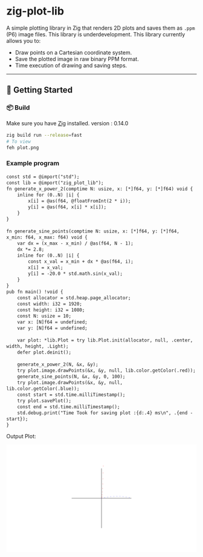 # zig-plot-lib

A simple plotting library in Zig that renders 2D plots and saves them as `.ppm` (P6) image files.
This library is underdevelopment.
This library currently allows you to:
- Draw points on a Cartesian coordinate system.
- Save the plotted image in raw binary PPM format.
- Time execution of drawing and saving steps.

---

## 🚀 Getting Started

### 📦 Build

Make sure you have [Zig](https://ziglang.org/download/) installed.
version : 0.14.0

```sh
zig build run --release=fast
# To view
feh plot.png
```


### Example program
```zig
const std = @import("std");
const lib = @import("zig_plot_lib");
fn generate_x_power_2(comptime N: usize, x: [*]f64, y: [*]f64) void {
    inline for (0..N) |i| {
        x[i] = @as(f64, @floatFromInt(2 * i));
        y[i] = @as(f64, x[i] * x[i]);
    }
}

fn generate_sine_points(comptime N: usize, x: [*]f64, y: [*]f64, x_min: f64, x_max: f64) void {
    var dx = (x_max - x_min) / @as(f64, N - 1);
    dx *= 2.8;
    inline for (0..N) |i| {
        const x_val = x_min + dx * @as(f64, i);
        x[i] = x_val;
        y[i] = -20.0 * std.math.sin(x_val);
    }
}
pub fn main() !void {
    const allocator = std.heap.page_allocator;
    const width: i32 = 1920;
    const height: i32 = 1080;
    const N: usize = 10;
    var x: [N]f64 = undefined;
    var y: [N]f64 = undefined;

    var plot: *lib.Plot = try lib.Plot.init(allocator, null, .center, width, height, .Light);
    defer plot.deinit();

    generate_x_power_2(N, &x, &y);
    try plot.image.drawPoints(&x, &y, null, lib.color.getColor(.red));
    generate_sine_points(N, &x, &y, 0, 100);
    try plot.image.drawPoints(&x, &y, null, lib.color.getColor(.blue));
    const start = std.time.milliTimestamp();
    try plot.savePlot();
    const end = std.time.milliTimestamp();
    std.debug.print("Time Took for saving plot :{d:.4} ms\n", .{end - start});
}
```
Output Plot:

![Resultant Plot](https://github.com/J-A-G-A-N/zig-plot/blob/17f88fea489431826e5c20a3fa77fbc3fb83b6bc/plot.png)

